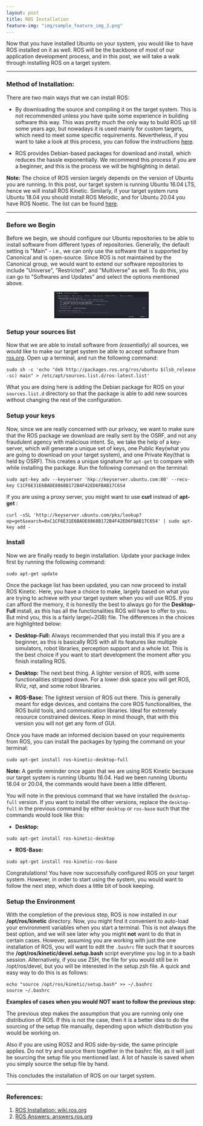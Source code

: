 ```yaml
---
layout: post
title: ROS Installation
feature-img: "img/sample_feature_img_2.png"
---
```


Now that you have installed Ubuntu on your system, you would like to have ROS installed on it as well. ROS will be the backbone of most of our application development process, and in this post, we will take a walk through installing ROS on a target system.

---
### Method of Installation:

There are two main ways that we can install ROS:

* By downloading the source and compiling it on the target system. This is not recommended unless you have quite some experience in building software this way. This was pretty much the only way to build ROS up till some years ago, but nowadays it is used mainly for custom targets, which need to meet some specific requirements. Nevertheless, if you want to take a look at this process, you can follow the instructions [here](http://wiki.ros.org/kinetic/Installation/Source).

* ROS provides Debian-based packages for download and install, which reduces the hassle exponentially. We recommend this process if you are a beginner, and this is the process we will be highlighting in detail.

**Note:** The choice of ROS version largely depends on the version of Ubuntu you are running. In this post, our target system is running Ubuntu 16.04 LTS, hence we will install ROS Kinetic. Similarly, if your target system runs Ubuntu 18.04 you should install ROS Melodic, and for Ubuntu 20.04 you have ROS Noetic. The list can be found [here](http://wiki.ros.org/ROS/Installation).  

---

### Before we Begin

Before we begin, we should configure our Ubuntu repositories to be able to install software from different types of repositories. Generally, the default setting is "Main" - i.e., we can only use the software that is supported by Canonical and is open-source. Since ROS is not maintained by the Canonical group, we would want to extend our software repositories to include "Universe", "Restricted", and "Multiverse" as well. To do this, you can go to "Softwares and Updates" and select the options mentioned above.
<p align="center">
  <img width="250" height="70" src="img/ros-img01.png">
</p>

### Setup your sources list

Now that we are able to install software from *(essentially)* all sources, we would like to make our target system be able to accept software from [ros.org](http://www.ros.org). Open up a terminal, and run the following command:

```shell
sudo sh -c 'echo "deb http://packages.ros.org/ros/ubuntu $(lsb_release -sc) main" > /etc/apt/sources.list.d/ros-latest.list'
```
What you are doing here is adding the Debian package for ROS on your `sources.list.d` directory so that the package is able to add new sources without changing the rest of the configuration.

### Setup your keys

Now, since we are really concerned with our privacy, we want to make sure that the ROS package we download are really sent by the OSRF, and not any fraudulent agency with malicious intent. So, we take the help of a key-server, which will generate a unique set of keys, one Public Key(what you are going to download on your target system), and one Private Key(that is held by OSRF). This creates a unique signature for `apt-get` to compare with while installing the package. Run the following command on the terminal:

```shell
sudo apt-key adv --keyserver 'hkp://keyserver.ubuntu.com:80' --recv-key C1CF6E31E6BADE8868B172B4F42ED6FBAB17C654
```
 If you are using a proxy server, you might want to use **curl** instead of **apt-get** :

 ```shell
curl -sSL 'http://keyserver.ubuntu.com/pks/lookup?op=get&search=0xC1CF6E31E6BADE8868B172B4F42ED6FBAB17C654' | sudo apt-key add -
 ```

 ### Install

Now we are finally ready to begin installation. Update your package index first by running the following command:
```shell
sudo apt-get update
```

Once the package list has been updated, you can now proceed to install ROS Kinetic. Here, you have a choice to make, largely based on what you are trying to achieve with your target system when you will use ROS. If you can afford the memory, it is honestly the best to always go for the **Desktop-Full** install, as this has all the functionalities ROS will have to offer to you. But mind you, this is a fairly large(~2GB) file. The differences in the choices are highlighted below:

* **Desktop-Full:** Always recommended that you install this if you are a beginner, as this is basically ROS with all its features like multiple simulators, robot libraries, perception support and a whole lot. This is the best choice if you want to start development the moment after you finish installing ROS.

* **Desktop:** The next best thing. A lighter version of ROS, with some functionalities stripped down. For a lower disk space you will get ROS, RViz, rqt, and some robot libraries.

* **ROS-Base:** The lightest version of ROS out there. This is generally meant for edge devices, and contains the core ROS functionalities, the ROS build tools, and communication libraries. Ideal for extremely resource constrained devices. Keep in mind though, that with this version you will not get any form of GUI.

Once you have made an informed decision based on your requirements from ROS, you can install the packages by typing the command on your terminal:

```shell
sudo apt-get install ros-kinetic-desktop-full
```
**Note:** A gentle reminder once again that we are using ROS Kinetic because our target system is running Ubuntu 16.04. Had we been running Ubuntu 18.04 or 20.04, the commands would have been a little different.

You will note in the previous command that we have installed the `desktop-full` version. If you want to install the other versions, replace the `desktop-full` in the previous command by either `desktop` or `ros-base` such that the commands would look like this:
* **Desktop:**
```shell
sudo apt-get install ros-kinetic-desktop
```

* **ROS-Base:**
```shell
sudo apt-get install ros-kinetic-ros-base
```

Congratulations! You have now successfully configured ROS on your target system. However, in order to start using the system, you would want to follow the next step, which does a little bit of book keeping.

### Setup the Environment

With the completion of the previous step, ROS is now installed in our **/opt/ros/kinetic** directory. Now, you might find it convenient to auto-load your environment variables when you start a terminal. This is not always the best option, and we will see later why you might **not** want to do that in certain cases. However, assuming you are working with just the one installation of ROS, you will want to edit the `.bashrc` file such that it sources the **/opt/ros/kinetic/devel.setup.bash** script everytime you log in to a bash session. Alternatively, if you use ZSH, the file for you would still be in /opt/ros/devel, but you will be interested in the setup.zsh file. A quick and easy way to do this is as follows:
```shell
echo "source /opt/ros/kinetic/setup.bash" >> ~/.bashrc
source ~/.bashrc
```
**Examples of cases when you would NOT want to follow the previous step:**

The previous step makes the assumption that you are running only one distribution of ROS. If this is not the case, then it is a better idea to do the sourcing of the setup file manually, depending upon which distribution you would be working on.

Also if you are using ROS2 and ROS side-by-side, the same principle applies. Do not try and source them together in the bashrc file, as it will just be sourcing the setup file you mentioned last. A lot of hassle is saved when you simply source the setup file by hand.

This concludes the installation of ROS on our target system.

---

### References:

1. [ROS Installation: wiki.ros.org](http://wiki.ros.org/kinetic/Installation/Ubuntu)
1. [ROS Answers: answers.ros.org](https://answers.ros.org/question/231691/what-are-the-keys-in-the-installation-guide/)
